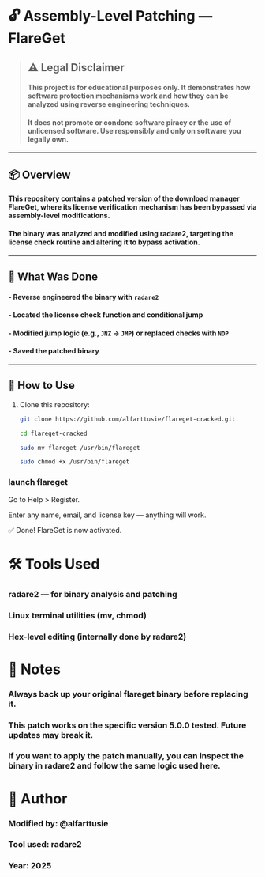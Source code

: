 # 🔓 Assembly-Level Patching — FlareGet

> ## **⚠️ Legal Disclaimer**  
> #### This project is for **educational purposes only**. It demonstrates how software protection mechanisms work and how they can be analyzed using reverse engineering techniques.  
> #### It does **not** promote or condone software piracy or the use of unlicensed software. Use responsibly and only on software you legally own.

---

## 📦 Overview
#### This repository contains a patched version of the download manager **FlareGet**, where its license verification mechanism has been bypassed via **assembly-level modifications**.  
#### The binary was analyzed and modified using **radare2**, targeting the license check routine and altering it to bypass activation.

---

## 🧠 What Was Done

#### - Reverse engineered the binary with `radare2`
#### - Located the license check function and conditional jump
#### - Modified jump logic (e.g., `JNZ` → `JMP`) or replaced checks with `NOP`
#### - Saved the patched binary

---

## 🚀 How to Use

1. Clone this repository:
   ```bash
   git clone https://github.com/alfarttusie/flareget-cracked.git

   cd flareget-cracked

   sudo mv flareget /usr/bin/flareget

   sudo chmod +x /usr/bin/flareget

### launch flareget

Go to Help > Register.

Enter any name, email, and license key — anything will work.

✅ Done! FlareGet is now activated.

# 🛠 Tools Used

###    radare2 — for binary analysis and patching

###    Linux terminal utilities (mv, chmod)

###    Hex-level editing (internally done by radare2)

# 📝 Notes

###    Always back up your original flareget binary before replacing it.

###    This patch works on the specific version 5.0.0 tested. Future updates may break it.

###    If you want to apply the patch manually, you can inspect the binary in radare2 and follow the same logic used here.

# 📅 Author

###    Modified by: @alfarttusie
###    Tool used: radare2
###    Year: 2025
